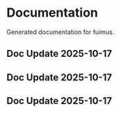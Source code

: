 # Documentation

Generated documentation for fuimus.

## Doc Update 2025-10-17

## Doc Update 2025-10-17

## Doc Update 2025-10-17
